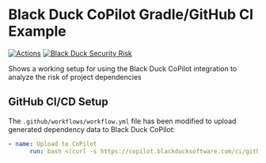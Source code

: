 # Black Duck CoPilot Gradle/GitHub CI Example

[![Actions](https://github.com/BlackDuckCoPilot/example-gradle-githubactions/workflows/Java%20CI/badge.svg)](https://github.com/BlackDuckCoPilot/example-gradle-githubactions/actions?workflow=Java+CI) [![Black Duck Security Risk](https://copilot.blackducksoftware.com/github/repos/BlackDuckCoPilot/example-gradle-githubactions/branches/master/badge-risk.svg)](https://copilot.blackducksoftware.com/github/repos/BlackDuckCoPilot/example-gradle-githubactions/branches/master)

Shows a working setup for using the Black Duck CoPilot integration to analyze the risk of project dependencies

## GitHub CI/CD Setup

The `.github/workflows/workflow.yml` file has been modified to upload generated dependency data to Black Duck CoPilot:

```yaml
- name: Upload to CoPilot
      run: bash <(curl -s https://copilot.blackducksoftware.com/ci/githubactions/scripts/upload)
```
